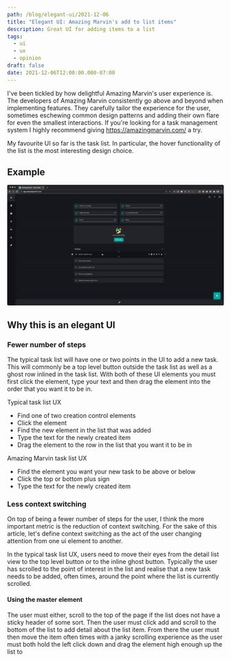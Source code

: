 ```yaml
---
path: /blog/elegant-ui/2021-12-06
title: "Elegant UI: Amazing Marvin's add to list items"
description: Great UI for adding items to a list
tags:
  - ui
  - ux
  - opinion
draft: false
date: 2021-12-06T12:00:00.000-07:00
---
```

I've been tickled by how delightful Amazing Marvin's user experience is. The developers of Amazing Marvin consistently go above and beyond when implementing features. They carefully tailor the experience for the user, sometimes eschewing common design patterns and adding their own flare for even the smallest interactions. If you're looking for a task management system I highly recommend giving https://amazingmarvin.com/ a try.

My favourite UI so far is the task list. In particular, the hover functionality of the list is the most interesting design choice.

## Example

![Animated image of user viewing a list hovering over a list item and the list item displaying a plus above and below in the ui](2021-12-06-10.19.21.gif)

## Why this is an elegant UI

### Fewer number of steps

The typical task list will have one or two points in the UI to add a new task. This will commonly be a top level button outside the task list as well as a ghost row inlined in the task list. With both of these UI elements you must first click the element, type your text and then drag the element into the order that you want it to be in.

Typical task list UX

- Find one of two creation control elements
- Click the element
- Find the new element in the list that was added
- Type the text for the newly created item
- Drag the element to the row in the list that you want it to be in

Amazing Marvin task list UX

- Find the element you want your new task to be above or below
- Click the top or bottom plus sign
- Type the text for the newly created item

### Less context switching

On top of being a fewer number of steps for the user, I think the more important metric is the reduction of context switching. For the sake of this article, let's define context switching as the act of the user changing attention from one ui element to another.

In the typical task list UX, users need to move their eyes from the detail list view to the top level button or to the inline ghost button. Typically the user has scrolled to the point of interest in the list and realise that a new task needs to be added, often times, around the point where the list is currently scrolled.

#### Using the master element

The user must either, scroll to the top of the page if the list does not have a sticky header of some sort. Then the user must click add and scroll to the bottom of the list to add detail about the list item. From there the user must then move the item often times with a janky scrolling experience as the user must both hold the left click down and drag the element high enough up the list to 





